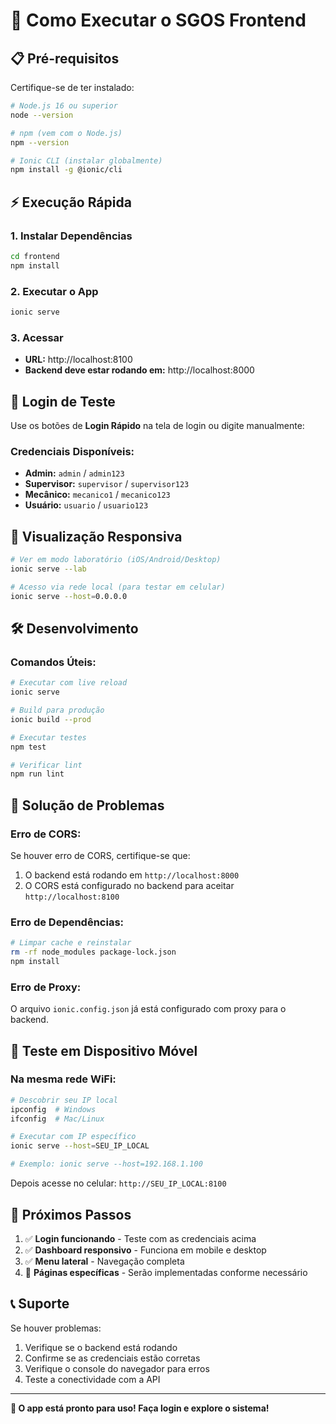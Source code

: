# 🚀 Como Executar o SGOS Frontend

## 📋 Pré-requisitos

Certifique-se de ter instalado:

```bash
# Node.js 16 ou superior
node --version

# npm (vem com o Node.js)
npm --version

# Ionic CLI (instalar globalmente)
npm install -g @ionic/cli
```

## ⚡ Execução Rápida

### 1. Instalar Dependências
```bash
cd frontend
npm install
```

### 2. Executar o App
```bash
ionic serve
```

### 3. Acessar
- **URL:** http://localhost:8100
- **Backend deve estar rodando em:** http://localhost:8000

## 🔐 Login de Teste

Use os botões de **Login Rápido** na tela de login ou digite manualmente:

### Credenciais Disponíveis:
- **Admin:** `admin` / `admin123`
- **Supervisor:** `supervisor` / `supervisor123`
- **Mecânico:** `mecanico1` / `mecanico123`
- **Usuário:** `usuario` / `usuario123`

## 📱 Visualização Responsiva

```bash
# Ver em modo laboratório (iOS/Android/Desktop)
ionic serve --lab

# Acesso via rede local (para testar em celular)
ionic serve --host=0.0.0.0
```

## 🛠️ Desenvolvimento

### Comandos Úteis:
```bash
# Executar com live reload
ionic serve

# Build para produção
ionic build --prod

# Executar testes
npm test

# Verificar lint
npm run lint
```

## 🐛 Solução de Problemas

### Erro de CORS:
Se houver erro de CORS, certifique-se que:
1. O backend está rodando em `http://localhost:8000`
2. O CORS está configurado no backend para aceitar `http://localhost:8100`

### Erro de Dependências:
```bash
# Limpar cache e reinstalar
rm -rf node_modules package-lock.json
npm install
```

### Erro de Proxy:
O arquivo `ionic.config.json` já está configurado com proxy para o backend.

## 📱 Teste em Dispositivo Móvel

### Na mesma rede WiFi:
```bash
# Descobrir seu IP local
ipconfig  # Windows
ifconfig  # Mac/Linux

# Executar com IP específico
ionic serve --host=SEU_IP_LOCAL

# Exemplo: ionic serve --host=192.168.1.100
```

Depois acesse no celular: `http://SEU_IP_LOCAL:8100`

## 🎯 Próximos Passos

1. ✅ **Login funcionando** - Teste com as credenciais acima
2. ✅ **Dashboard responsivo** - Funciona em mobile e desktop
3. ✅ **Menu lateral** - Navegação completa
4. 🔄 **Páginas específicas** - Serão implementadas conforme necessário

## 📞 Suporte

Se houver problemas:
1. Verifique se o backend está rodando
2. Confirme se as credenciais estão corretas
3. Verifique o console do navegador para erros
4. Teste a conectividade com a API

---

**🎉 O app está pronto para uso! Faça login e explore o sistema!**
